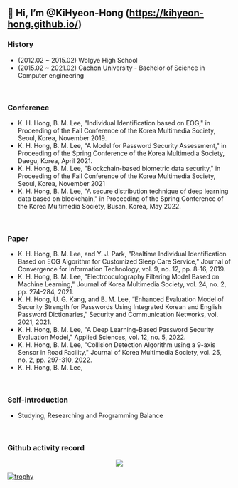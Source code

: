 ## 👋 Hi, I’m @KiHyeon-Hong (https://kihyeon-hong.github.io/)

### History

- (2012.02 ~ 2015.02) Wolgye High School
- (2015.02 ~ 2021.02) Gachon University - Bachelor of Science in Computer engineering
<!--
- (2021.02 ~ 2023.02) Gachon University - Master of Science in IT Convergence Engineering
-->
<br>

### Conference
- K. H. Hong, B. M. Lee, "Individual Identification based on EOG," in Proceeding of the Fall Conference of the Korea Multimedia Society, Seoul, Korea, November 2019.
- K. H. Hong, B. M. Lee, "A Model for Password Security Assessment," in Proceeding of the Spring Conference of the Korea Multimedia Society, Daegu, Korea, April 2021.
- K. H. Hong, B. M. Lee, "Blockchain-based biometric data security," in Proceeding of the Fall Conference of the Korea Multimedia Society, Seoul, Korea, November 2021
- K. H. Hong, B. M. Lee, "A secure distribution technique of deep learning data based on blockchain," in Proceeding of the Spring Conference of the Korea Multimedia Society, Busan, Korea, May 2022.
<br>

### Paper
- K. H. Hong, B. M. Lee, and Y. J. Park, "Realtime Individual Identification Based on EOG Algorithm for Customized Sleep Care Service," Journal of Convergence for Information Technology, vol. 9, no. 12, pp. 8-16, 2019.
- K. H. Hong, B. M. Lee, "Electrooculography Filtering Model Based on Machine Learning," Journal of Korea Multimedia Society, vol. 24, no. 2, pp. 274-284, 2021.
- K. H. Hong, U. G. Kang, and B. M. Lee, “Enhanced Evaluation Model of Security Strength for Passwords Using Integrated Korean and English Password Dictionaries,” Security and Communication Networks, vol. 2021, 2021.
- K. H. Hong, B. M. Lee, "A Deep Learning-Based Password Security Evaluation Model," Applied Sciences, vol. 12, no. 5, 2022.
- K. H. Hong, B. M. Lee, "Collision Detection Algorithm using a 9-axis Sensor in Road Facility," Journal of Korea Multimedia Society, vol. 25, no. 2, pp. 297-310, 2022.
- K. H. Hong, B. M. Lee, 
<br>

### Self-introduction
- Studying, Researching and Programming Balance
<br>

### Github activity record
<p align="center">
  <a href="https://github.com/anuraghazra/github-readme-stats">
    <img align="center" src="https://github-readme-stats.vercel.app/api?username=KiHyeon-Hong&count_private=true&show_icons=true" />
  </a>
</p>

[![trophy](https://github-profile-trophy.vercel.app/?username=KiHyeon-Hong&margin-w=10&margin-h=10&no-frame=true&no-bg=true&row=1&column=8)](https://github.com/ryo-ma/github-profile-trophy)

<!--
<p align="center">
    <img src="https://img.shields.io/badge/-Python-000000?style=flat&logo=Python&logoColor=white">
    <img src="https://img.shields.io/badge/-Node.js-000000?style=flat&logo=Node.js&logoColor=white">
    <img src="https://img.shields.io/badge/-C-000000?style=flat&logo=C&logoColor=white">
    <img src="https://img.shields.io/badge/-JavaScript-000000?style=flat&logo=Javascript&logoColor=white">
</p>
-->
